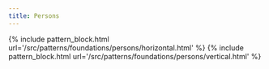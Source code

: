 ```yaml
---
title: Persons
---
```


{% include pattern_block.html url='/src/patterns/foundations/persons/horizontal.html' %}
{% include pattern_block.html url='/src/patterns/foundations/persons/vertical.html' %}